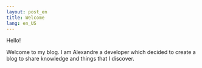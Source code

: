 ```yaml
---
layout: post_en
title: Welcome
lang: en_US
---
```

Hello!

Welcome to my blog. I am Alexandre a developer which decided to create a blog to share knowledge and things that I discover.